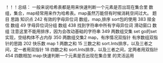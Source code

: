 ！！！总结：
    一般来说哈希表都是用来快速判断一个元素是否出现在集合里
    数组，集合，map经常用来作为哈希表。map虽然万能但有时候消耗空间过大。
题目                       思路                                                  知识点
242 有效的字母异位词       数组，map,排序                                        sort包的使用
  383 赎金信                数组
  49 字母异位词分组         数组
  438 找到字符串中所有字母异位词  滑动窗口 数组         注意这里不能用排序，因为会改动基础的字符串
349  两数组交集               set                            go的set实现，空结构体不占内存
 350    两数组交集2               map，有序情况双指针                有序数组双指针的思路
202  快乐数                      map
1       两数之和
15      三数之和                                   sort.Ints排序，以及三者之间，定一者用双指针
18      四数之和                                   sort.Ints排序，以及三者之间，定两者用双指针
454     四数相加                map:快速判断一个元素是否出现在集合里  的灵活运用